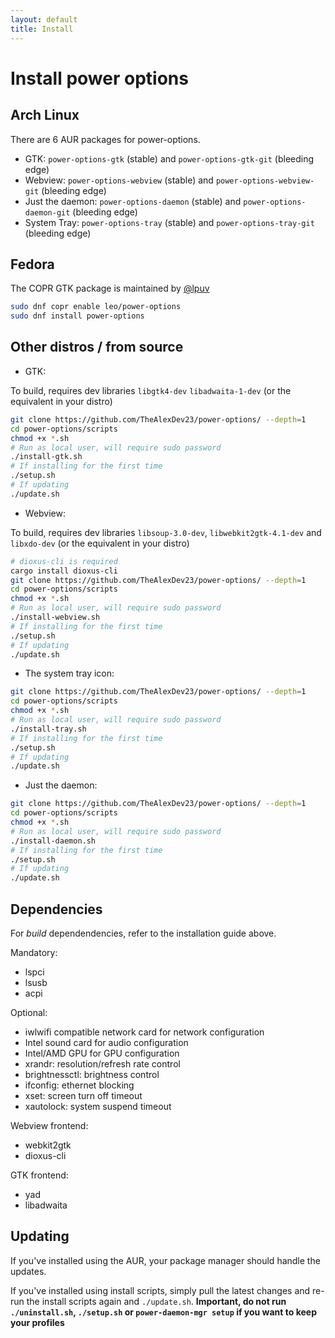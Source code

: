 ```yaml
---
layout: default
title: Install
---
```


# Install power options


## Arch Linux

There are 6 AUR packages for power-options.

- GTK: `power-options-gtk` (stable) and `power-options-gtk-git` (bleeding edge)
- Webview: `power-options-webview` (stable) and `power-options-webview-git` (bleeding edge)
- Just the daemon: `power-options-daemon` (stable) and `power-options-daemon-git` (bleeding edge)
- System Tray: `power-options-tray` (stable) and `power-options-tray-git` (bleeding edge)

## Fedora

The COPR GTK package is maintained by [@lpuv](https://github.com/lpuv)

```bash
sudo dnf copr enable leo/power-options 
sudo dnf install power-options
```

## Other distros / from source

- GTK: 

To build, requires dev libraries `libgtk4-dev` `libadwaita-1-dev` (or the equivalent in
your distro)
```bash
git clone https://github.com/TheAlexDev23/power-options/ --depth=1
cd power-options/scripts
chmod +x *.sh
# Run as local user, will require sudo password
./install-gtk.sh
# If installing for the first time
./setup.sh
# If updating
./update.sh
```

- Webview: 

To build, requires dev libraries `libsoup-3.0-dev`, `libwebkit2gtk-4.1-dev` and
`libxdo-dev` (or the equivalent in your distro)
```bash
# dioxus-cli is required
cargo install dioxus-cli
git clone https://github.com/TheAlexDev23/power-options/ --depth=1
cd power-options/scripts
chmod +x *.sh
# Run as local user, will require sudo password
./install-webview.sh
# If installing for the first time
./setup.sh
# If updating
./update.sh
```

- The system tray icon:

```bash
git clone https://github.com/TheAlexDev23/power-options/ --depth=1
cd power-options/scripts
chmod +x *.sh
# Run as local user, will require sudo password
./install-tray.sh
# If installing for the first time
./setup.sh
# If updating
./update.sh
```

- Just the daemon:

```bash
git clone https://github.com/TheAlexDev23/power-options/ --depth=1
cd power-options/scripts
chmod +x *.sh
# Run as local user, will require sudo password
./install-daemon.sh
# If installing for the first time
./setup.sh
# If updating
./update.sh
```

## Dependencies

For *build* dependendencies, refer to the installation guide above.

Mandatory:
- lspci
- lsusb
- acpi

Optional:
- iwlwifi compatible network card for network configuration
- Intel sound card for audio configuration
- Intel/AMD GPU for GPU configuration
- xrandr: resolution/refresh rate control
- brightnessctl: brightness control
- ifconfig: ethernet blocking
- xset: screen turn off timeout
- xautolock: system suspend timeout

Webview frontend:
- webkit2gtk
- dioxus-cli

GTK frontend:
- yad
- libadwaita

## Updating 

If you've installed using the AUR, your package manager should handle the
updates.

If you've installed using install scripts, simply pull the latest changes and
re-run the install scripts again and `./update.sh`. **Important, do not run
`./uninstall.sh`, `./setup.sh` or `power-daemon-mgr setup` if you
want to keep your profiles**
